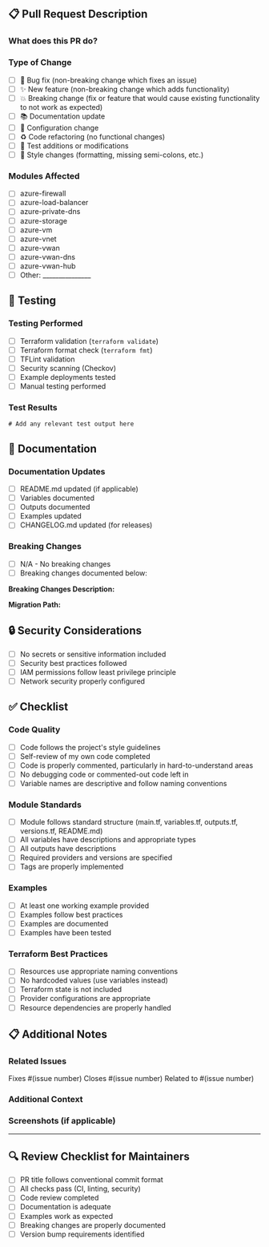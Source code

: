 ## 📋 Pull Request Description

### What does this PR do?
<!-- Provide a clear and concise description of the changes -->

### Type of Change
<!-- Mark the relevant option with an "x" -->
- [ ] 🐛 Bug fix (non-breaking change which fixes an issue)
- [ ] ✨ New feature (non-breaking change which adds functionality)
- [ ] 💥 Breaking change (fix or feature that would cause existing functionality to not work as expected)
- [ ] 📚 Documentation update
- [ ] 🔧 Configuration change
- [ ] ♻️ Code refactoring (no functional changes)
- [ ] 🧪 Test additions or modifications
- [ ] 🎨 Style changes (formatting, missing semi-colons, etc.)

### Modules Affected
<!-- List the modules that are modified in this PR -->
- [ ] azure-firewall
- [ ] azure-load-balancer
- [ ] azure-private-dns
- [ ] azure-storage
- [ ] azure-vm
- [ ] azure-vnet
- [ ] azure-vwan
- [ ] azure-vwan-dns
- [ ] azure-vwan-hub
- [ ] Other: _______________

## 🧪 Testing

### Testing Performed
<!-- Describe the testing you've performed -->
- [ ] Terraform validation (`terraform validate`)
- [ ] Terraform format check (`terraform fmt`)
- [ ] TFLint validation
- [ ] Security scanning (Checkov)
- [ ] Example deployments tested
- [ ] Manual testing performed

### Test Results
<!-- Include relevant test outputs or results -->
```
# Add any relevant test output here
```

## 📖 Documentation

### Documentation Updates
- [ ] README.md updated (if applicable)
- [ ] Variables documented
- [ ] Outputs documented
- [ ] Examples updated
- [ ] CHANGELOG.md updated (for releases)

### Breaking Changes
<!-- If this is a breaking change, describe the impact and migration path -->
- [ ] N/A - No breaking changes
- [ ] Breaking changes documented below:

**Breaking Changes Description:**
<!-- Describe what breaks and how users should migrate -->

**Migration Path:**
<!-- Provide clear instructions for users to migrate -->

## 🔒 Security Considerations

- [ ] No secrets or sensitive information included
- [ ] Security best practices followed
- [ ] IAM permissions follow least privilege principle
- [ ] Network security properly configured

## ✅ Checklist

### Code Quality
- [ ] Code follows the project's style guidelines
- [ ] Self-review of my own code completed
- [ ] Code is properly commented, particularly in hard-to-understand areas
- [ ] No debugging code or commented-out code left in
- [ ] Variable names are descriptive and follow naming conventions

### Module Standards
- [ ] Module follows standard structure (main.tf, variables.tf, outputs.tf, versions.tf, README.md)
- [ ] All variables have descriptions and appropriate types
- [ ] All outputs have descriptions
- [ ] Required providers and versions are specified
- [ ] Tags are properly implemented

### Examples
- [ ] At least one working example provided
- [ ] Examples follow best practices
- [ ] Examples are documented
- [ ] Examples have been tested

### Terraform Best Practices
- [ ] Resources use appropriate naming conventions
- [ ] No hardcoded values (use variables instead)
- [ ] Terraform state is not included
- [ ] Provider configurations are appropriate
- [ ] Resource dependencies are properly handled

## 📋 Additional Notes

### Related Issues
<!-- Link any related issues -->
Fixes #(issue number)
Closes #(issue number)
Related to #(issue number)

### Additional Context
<!-- Add any other context about the pull request here -->

### Screenshots (if applicable)
<!-- Add screenshots to help explain your changes -->

---

## 🔍 Review Checklist for Maintainers

- [ ] PR title follows conventional commit format
- [ ] All checks pass (CI, linting, security)
- [ ] Code review completed
- [ ] Documentation is adequate
- [ ] Examples work as expected
- [ ] Breaking changes are properly documented
- [ ] Version bump requirements identified
